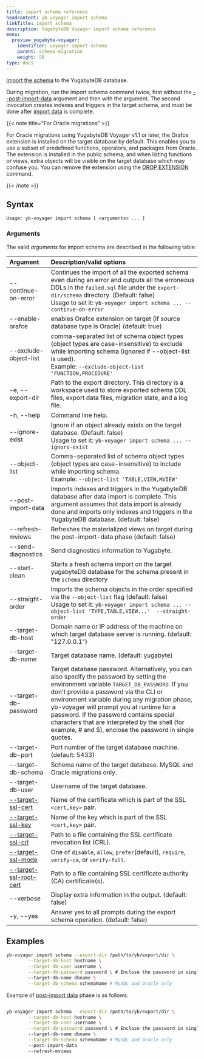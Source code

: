 ```yaml
---
title: import schema reference
headcontent: yb-voyager import schema
linkTitle: import schema
description: YugabyteDB Voyager import schema reference
menu:
  preview_yugabyte-voyager:
    identifier: voyager-import-schema
    parent: schema-migration
    weight: 50
type: docs
---
```


[Import the schema](../../../migrate/migrate-steps/#import-schema) to the YugabyteDB database.

During migration, run the import schema command twice, first without the [--post-import-data](#arguments) argument and then with the argument. The second invocation creates indexes and triggers in the target schema, and must be done after [import data](../../../migrate/migrate-steps/#import-data) is complete.

{{< note title="For Oracle migrations" >}}

For Oracle migrations using YugabyteDB Voyager v1.1 or later, the Orafce extension is installed on the target database by default. This enables you to use a subset of predefined functions, operators, and packages from Oracle. The extension is installed in the public schema, and when listing functions or views, extra objects will be visible on the target database which may confuse you. You can remove the extension using the [DROP EXTENSION](../../../../api/ysql/the-sql-language/statements/ddl_drop_extension) command.

{{< /note >}}

## Syntax

```text
Usage: yb-voyager import schema [ <arguments> ... ]
```

### Arguments

The valid *arguments* for import schema are described in the following table:

| Argument | Description/valid options |
| :------- | :------------------------ |
| --continue-on-error | Continues the import of all the exported schema even during an error and outputs all the erroneous DDLs in the `failed.sql` file under the `export-dir/schema` directory. (Default: false) <br> Usage to set it: `yb-voyager import schema ... --continue-on-error`  |
| --enable-orafce | enables Orafce extension on target (if source database type is Oracle) (default: true) |
| --exclude-object-list <objectTypes> | comma-separated list of schema object types (object types are case-insensitive) to exclude while importing schema (ignored if --object-list is used).<br> Example: `--exclude-object-list 'FUNCTION,PROCEDURE'` |
| -e, --export-dir <path> | Path to the export directory. This directory is a workspace used to store exported schema DDL files, export data files, migration state, and a log file. |
| -h, --help | Command line help. |
| --ignore-exist | Ignore if an object already exists on the target database. (Default: false)<br>Usage to set it: `yb-voyager import schema ... --ignore-exist` |
| --object-list <objectTypes> | Comma-separated list of schema object types (object types are case-insensitive) to include while importing schema.<br>Example: `--object-list 'TABLE,VIEW,MVIEW'` |
| --post-import-data | Imports indexes and triggers in the YugabyteDB database after data import is complete. This argument assumes that data import is already done and imports only indexes and triggers in the YugabyteDB database. (default: false) |
| --refresh-mviews | Refreshes the materialized views on target during the post-import-data phase (default: false) |
| --send-diagnostics| Send diagnostics information to Yugabyte. |
| --start-clean | Starts a fresh schema import on the target yugabyteDB database for the schema present in the `schema` directory |
| --straight-order | Imports the schema objects in the order specified via the `--object-list` flag (default: false)<br> Usage to set it: `yb-voyager import schema ... --object-list 'TYPE,TABLE,VIEW...'  --straight-order` |
| --target-db-host <hostname> | Domain name or IP address of the machine on which target database server is running. (default: "127.0.0.1")|
| --target-db-name <name> | Target database name. (default: yugabyte) |
| --target-db-password <password>| Target database password. Alternatively, you can also specify the password by setting the environment variable `TARGET_DB_PASSWORD`. If you don't provide a password via the CLI or environment variable during any migration phase, yb-voyager will prompt you at runtime for a password. If the password contains special characters that are interpreted by the shell (for example, # and $), enclose the password in single quotes. |
| --target-db-port <port> | Port number of the target database machine. (default: 5433) |
| --target-db-schema <schemaName> | Schema name of the target database. MySQL and Oracle migrations only. |
| --target-db-user <username> | Username of the target database. |
| [--target-ssl-cert](../../yb-voyager-cli/#ssl-connectivity) <certificateName> | Name of the certificate which is part of the SSL `<cert,key>` pair. |
| [--target-ssl-key](../../yb-voyager-cli/#ssl-connectivity) <keyName> | Name of the key which is part of the SSL `<cert,key>` pair. |
| [--target-ssl-crl](../../yb-voyager-cli/#ssl-connectivity) <path> | Path to a file containing the SSL certificate revocation list (CRL).|
| [--target-ssl-mode](../../yb-voyager-cli/#ssl-connectivity) <SSLmode> | One of `disable`, `allow`, `prefer`(default), `require`, `verify-ca`, or `verify-full`. |
| [--target-ssl-root-cert](../../yb-voyager-cli/#ssl-connectivity) <path> | Path to a file containing SSL certificate authority (CA) certificate(s). |
| --verbose | Display extra information in the output. (default: false) |
| -y, --yes | Answer yes to all prompts during the export schema operation. (default: false) |

## Examples

```sh
yb-voyager import schema --export-dir /path/to/yb/export/dir \
        --target-db-host hostname \
        --target-db-user username \
        --target-db-password password \ # Enclose the password in single quotes if it contains special characters.
        --target-db-name dbname \
        --target-db-schema schemaName # MySQL and Oracle only
```

Example of [post-import data](../../../migrate/migrate-steps/#import-indexes-and-triggers) phase is as follows:

```sh

yb-voyager import schema --export-dir /path/to/yb/export/dir \
        --target-db-host hostname \
        --target-db-user username \
        --target-db-password password \ # Enclose the password in single quotes if it contains special characters.
        --target-db-name dbname \
        --target-db-schema schemaName # MySQL and Oracle only
        --post-import-data
        --refresh-mviews
```

